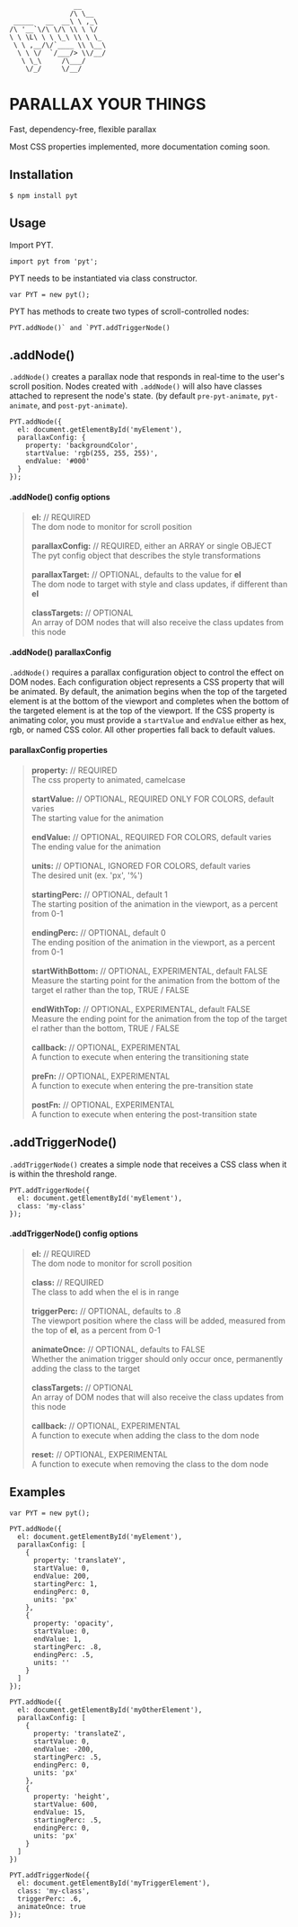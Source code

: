                     __
                   /\ \__
     _____   __  __\ \ ,_\
    /\ '__`\/\ \/\ \\ \ \/
    \ \ \L\ \ \ \_\ \\ \ \_
     \ \ ,__/\/`____ \\ \__\
      \ \ \/  `/___/> \\/__/
       \ \_\     /\___/
        \/_/     \/__/

# PARALLAX YOUR THINGS

Fast, dependency-free, flexible parallax

Most CSS properties implemented, more documentation coming soon.

## Installation

    $ npm install pyt

## Usage

Import PYT.

```import pyt from 'pyt';```

PYT needs to be instantiated via class constructor.

```var PYT = new pyt();```

PYT has methods to create two types of scroll-controlled nodes:

```PYT.addNode()` and `PYT.addTriggerNode()```

## .addNode()

`.addNode()` creates a parallax node that responds in real-time to the user's scroll position. Nodes created with `.addNode()` will also have classes attached to represent the node's state. (by default `pre-pyt-animate`, `pyt-animate`, and `post-pyt-animate`).

```
PYT.addNode({
  el: document.getElementById('myElement'),
  parallaxConfig: {
    property: 'backgroundColor',
    startValue: 'rgb(255, 255, 255)',
    endValue: '#000'
  }
});
```

#### .addNode() config options

>**el:** // REQUIRED
>\
>The dom node to monitor for scroll position
>\
>\
>**parallaxConfig:** // REQUIRED, either an ARRAY or single OBJECT
>\
>The pyt config object that describes the style transformations
>\
>\
>**parallaxTarget:** // OPTIONAL, defaults to the value for **el**
>\
>The dom node to target with style and class updates, if different than **el**
>\
>\
>**classTargets:** // OPTIONAL
>\
>An array of DOM nodes that will also receive the class updates from this node

#### .addNode() parallaxConfig

`.addNode()` requires a parallax configuration object to control the effect on DOM nodes. Each configuration object represents a CSS property that will be animated. By default, the animation begins when the top of the targeted element is at the bottom of the viewport and completes when the bottom of the targeted element is at the top of the viewport. If the CSS property is animating color, you must provide a `startValue` and `endValue` either as hex, rgb, or named CSS color. All other properties fall back to default values.

#### parallaxConfig properties

>**property:** // REQUIRED
>\
>The css property to animated, camelcase
>\
>\
>**startValue:** // OPTIONAL, REQUIRED ONLY FOR COLORS, default varies
>\
>The starting value for the animation
>\
>\
>**endValue:** // OPTIONAL, REQUIRED FOR COLORS, default varies
>\
>The ending value for the animation
>\
>\
>**units:** // OPTIONAL, IGNORED FOR COLORS, default varies
>\
>The desired unit (ex. 'px', '%')
>\
>\
>**startingPerc:** // OPTIONAL, default 1
>\
>The starting position of the animation in the viewport, as a percent from 0-1
>\
>\
>**endingPerc:** // OPTIONAL, default 0
>\
>The ending position of the animation in the viewport, as a percent from 0-1
>\
>\
>**startWithBottom:** // OPTIONAL, EXPERIMENTAL, default FALSE
>\
>Measure the starting point for the animation from the bottom of the target el rather than the top, TRUE / FALSE
>\
>\
>**endWithTop:** // OPTIONAL, EXPERIMENTAL, default FALSE
>\
>Measure the ending point for the animation from the top of the target el rather than the bottom, TRUE / FALSE
>\
>\
>**callback:** // OPTIONAL, EXPERIMENTAL
>\
>A function to execute when entering the transitioning state
>\
>\
>**preFn:** // OPTIONAL, EXPERIMENTAL
>\
>A function to execute when entering the pre-transition state
>\
>\
>**postFn:** // OPTIONAL, EXPERIMENTAL
>\
>A function to execute when entering the post-transition state


## .addTriggerNode()

`.addTriggerNode()` creates a simple node that receives a CSS class when it is within the threshold range.

```
PYT.addTriggerNode({
  el: document.getElementById('myElement'),
  class: 'my-class'
});
```

#### .addTriggerNode() config options

>**el:** // REQUIRED
>\
>The dom node to monitor for scroll position
>\
>\
>**class:** // REQUIRED
>\
>The class to add when the el is in range
>\
>\
>**triggerPerc:** // OPTIONAL, defaults to .8
>\
>The viewport position where the class will be added, measured from the top of **el**, as a percent from 0-1
>\
>\
>**animateOnce:** // OPTIONAL, defaults to FALSE
>\
>Whether the animation trigger should only occur once, permanently adding the class to the target
>\
>\
>**classTargets:** // OPTIONAL
>\
>An array of DOM nodes that will also receive the class updates from this node
>\
>\
>**callback:** // OPTIONAL, EXPERIMENTAL
>\
>A function to execute when adding the class to the dom node
>\
>\
>**reset:** // OPTIONAL, EXPERIMENTAL
>\
>A function to execute when removing the class to the dom node

## Examples
```
var PYT = new pyt();

PYT.addNode({
  el: document.getElementById('myElement'),
  parallaxConfig: [
    {
      property: 'translateY',
      startValue: 0,
      endValue: 200,
      startingPerc: 1,
      endingPerc: 0,
      units: 'px'
    },
    {
      property: 'opacity',
      startValue: 0,
      endValue: 1,
      startingPerc: .8,
      endingPerc: .5,
      units: ''
    }
  ]
});

PYT.addNode({
  el: document.getElementById('myOtherElement'),
  parallaxConfig: [
    {
      property: 'translateZ',
      startValue: 0,
      endValue: -200,
      startingPerc: .5,
      endingPerc: 0,
      units: 'px'
    },
    {
      property: 'height',
      startValue: 600,
      endValue: 15,
      startingPerc: .5,
      endingPerc: 0,
      units: 'px'
    }
  ]
})

PYT.addTriggerNode({
  el: document.getElementById('myTriggerElement'),
  class: 'my-class',
  triggerPerc: .6,
  animateOnce: true
});
```
